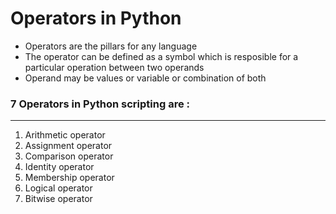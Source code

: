 # Operators in Python
* Operators are the pillars for any language
* The operator can be defined as a symbol which is resposible for a particular operation between two operands 
* Operand may be values or variable or combination of both

### 7 Operators in Python scripting are :
---
1. Arithmetic operator
2. Assignment operator
3. Comparison operator
4. Identity operator
5. Membership operator
6. Logical operator
7. Bitwise operator 